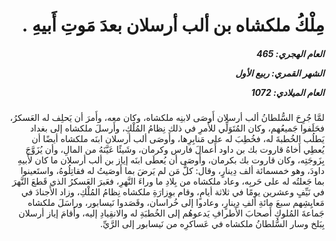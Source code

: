 <h1 dir="rtl">مِلْكُ ملكشاه بن ألب أرسلان بعدَ مَوتِ أَبيهِ .</h1>

<h5 dir="rtl">العام الهجري:  465

الشهر القمري: ربيع الأول

العام الميلادي: 1072</h5>

<p dir="rtl">لمَّا جُرِحَ السُّلطانُ ألب أرسلان أَوصَى لابنِه ملكشاه، وكان معه، وأَمرَ أن يَحلِف له العَسكرُ، فحَلَفوا جَميعُهم، وكان المُتَوَلِّي للأَمرِ في ذلك نِظامُ المُلْكِ، وأَرسلَ ملكشاه إلى بغداد يَطلُب الخُطبةَ له، فخُطِبَ له على مَنابِرِها، وأَوصَى ألب أرسلان ابنَه ملكشاه أيضًا أن يُعطِي أَخاهُ قاروت بك بن داود أَعمالَ فارس وكرمان، وشَيئًا عَيَّنَهُ من المالِ، وأن يُزَوَّجَ بِزَوجَتِه، وكان قاروت بك بكرمان، وأَوصَى أن يُعطَى ابنَه إياز بن ألب أرسلان ما كان لأَبيهِ داودَ، وهو خمسمائة ألف دِينارٍ، وقال: كلُّ مَن لم يَرضَ بما أَوصَيتُ له فقاتِلُوهُ، واستَعينوا بما جَعلتُه له على حَربِه، وعاد ملكشاه من بِلادِ ما وراءَ النَّهرِ، فعَبرَ العَسكرُ الذي قَطعَ النَّهرَ في نَيِّفٍ وعشرين يومًا في ثلاثة أيامٍ، وقام بوِزارَةِ ملكشاه نِظامُ المُلْكِ، وزاد الأَجنادَ في مَعايِشِهم سبعَ مائةِ ألفِ دِينارٍ، وعادوا إلى خُراسان، وقَصَدوا نَيسابور، وراسَلَ ملكشاه جَماعةَ المُلوكِ أَصحابَ الأَطرافِ يَدعوهُم إلى الخُطبَةِ له والانقِيادِ إليه، وأَقامَ إياز أرسلان بِبَلخ وسار السُّلطانُ ملكشاه في عَساكرِه من نَيسابور إلى الرَّيِّ.</p></br>
